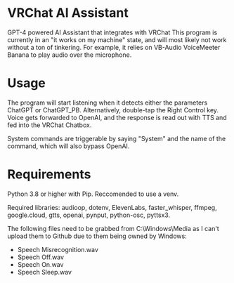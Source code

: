 # VRChat AI Assistant
GPT-4 powered AI Assistant that integrates with VRChat
This program is currently in an "it works on my machine" state, and will most likely not work without a ton of tinkering.
For example, it relies on VB-Audio VoiceMeeter Banana to play audio over the microphone.

# Usage
The program will start listening when it detects either the parameters ChatGPT or ChatGPT_PB. Alternatively, double-tap the Right Control key. Voice gets forwarded to OpenAI, and the response is read out with TTS and fed into the VRChat Chatbox. 

System commands are triggerable by saying "System" and the name of the command, which will also bypass OpenAI.

# Requirements
Python 3.8 or higher with Pip. Reccomended to use a venv. 

Required libraries: audioop, dotenv, ElevenLabs, faster_whisper, ffmpeg, google.cloud, gtts, openai, pynput, python-osc, pyttsx3.

The following files need to be grabbed from C:\Windows\Media as I can't upload them to Github due to them being owned by Windows:

- Speech Misrecognition.wav
- Speech Off.wav
- Speech On.wav
- Speech Sleep.wav